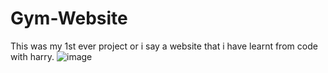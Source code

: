 # Gym-Website
This was my 1st ever project or i say a website that i have learnt from code with harry.
![image](https://github.com/sakettt07/Gym-Website/assets/127855345/d9553eb1-a4cd-42b7-bd50-ec5bf0878985)
